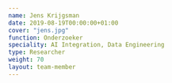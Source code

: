 ```yaml
---
name: Jens Krijgsman
date: 2019-08-19T00:00:00+01:00
cover: "jens.jpg"
function: Onderzoeker
speciality: AI Integration, Data Engineering
type: Researcher
weight: 70
layout: team-member
---
```

